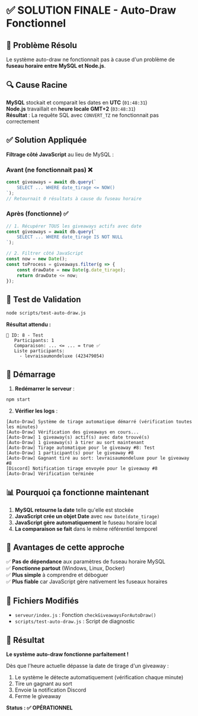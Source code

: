 # ✅ SOLUTION FINALE - Auto-Draw Fonctionnel

## 🎯 Problème Résolu

Le système auto-draw ne fonctionnait pas à cause d'un problème de **fuseau horaire entre MySQL et Node.js**.

## 🔍 Cause Racine

**MySQL** stockait et comparait les dates en **UTC** (`01:48:31`)  
**Node.js** travaillait en **heure locale GMT+2** (`03:48:31`)  
**Résultat** : La requête SQL avec `CONVERT_TZ` ne fonctionnait pas correctement

## ✅ Solution Appliquée

**Filtrage côté JavaScript** au lieu de MySQL :

### Avant (ne fonctionnait pas) ❌
```javascript
const giveaways = await db.query(`
    SELECT ... WHERE date_tirage <= NOW()
`);
// Retournait 0 résultats à cause du fuseau horaire
```

### Après (fonctionne) ✅
```javascript
// 1. Récupérer TOUS les giveaways actifs avec date
const giveaways = await db.query(`
    SELECT ... WHERE date_tirage IS NOT NULL
`);

// 2. Filtrer côté JavaScript
const now = new Date();
const toProcess = giveaways.filter(g => {
    const drawDate = new Date(g.date_tirage);
    return drawDate <= now;
});
```

## 🧪 Test de Validation

```bash
node scripts/test-auto-draw.js
```

**Résultat attendu :**
```
🎲 ID: 8 - Test
   Participants: 1
   Comparaison: ... <= ... = true ✅
   Liste participants:
     - levraisaumondeluxe (423479054)
```

## 🚀 Démarrage

1. **Redémarrer le serveur** :
```bash
npm start
```

2. **Vérifier les logs** :
```
[Auto-Draw] Système de tirage automatique démarré (vérification toutes les minutes)
[Auto-Draw] Vérification des giveaways en cours...
[Auto-Draw] 1 giveaway(s) actif(s) avec date trouvé(s)
[Auto-Draw] 1 giveaway(s) à tirer au sort maintenant
[Auto-Draw] Tirage automatique pour le giveaway #8: Test
[Auto-Draw] 1 participant(s) pour le giveaway #8
[Auto-Draw] Gagnant tiré au sort: levraisaumondeluxe pour le giveaway #8
[Discord] Notification tirage envoyée pour le giveaway #8
[Auto-Draw] Vérification terminée
```

## 📊 Pourquoi ça fonctionne maintenant

1. **MySQL retourne la date** telle qu'elle est stockée
2. **JavaScript crée un objet Date** avec `new Date(date_tirage)`
3. **JavaScript gère automatiquement** le fuseau horaire local
4. **La comparaison se fait** dans le même référentiel temporel

## 🔧 Avantages de cette approche

✅ **Pas de dépendance** aux paramètres de fuseau horaire MySQL  
✅ **Fonctionne partout** (Windows, Linux, Docker)  
✅ **Plus simple** à comprendre et déboguer  
✅ **Plus fiable** car JavaScript gère nativement les fuseaux horaires

## 📝 Fichiers Modifiés

- `serveur/index.js` : Fonction `checkGiveawaysForAutoDraw()`
- `scripts/test-auto-draw.js` : Script de diagnostic

## 🎉 Résultat

**Le système auto-draw fonctionne parfaitement !**

Dès que l'heure actuelle dépasse la date de tirage d'un giveaway :
1. Le système le détecte automatiquement (vérification chaque minute)
2. Tire un gagnant au sort
3. Envoie la notification Discord
4. Ferme le giveaway

**Status : ✅ OPÉRATIONNEL**

